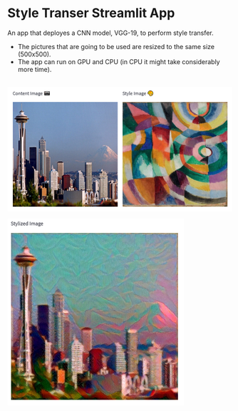 # Style Transer Streamlit App

An app that deployes a CNN model, VGG-19, to perform style transfer.

- The pictures that are going to be used are resized to the same size (500x500).
- The app can run on GPU and CPU (in CPU it might take considerably more time).

<br />
<img align="center" src=style-transfer/images/before.png> 

<br />
<br />
<img align="center" src=style-transfer/images/after.png>
